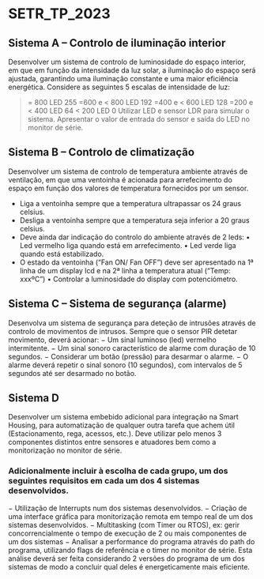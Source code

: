 # SETR_TP_2023

## Sistema A – Controlo de iluminação interior 
Desenvolver um sistema de controlo de luminosidade do espaço interior, em que
em função da intensidade da luz solar, a iluminação do espaço será ajustada,
garantindo uma iluminação constante e uma maior eficiência energética. Considere
as seguintes 5 escalas de intensidade de luz:
>= 800 LED 255
>=600 e < 800 LED 192
>=400 e < 600 LED 128
>=200 e < 400 LED 64
< 200 LED 0
Utilizar LED e sensor LDR para simular o sistema.
Apresentar o valor de entrada do sensor e saída do LED no monitor de série.

## Sistema B – Controlo de climatização 
Desenvolver um sistema de controlo de temperatura ambiente através de
ventilação, em que uma ventoinha é acionada para arrefecimento do espaço em
função dos valores de temperatura fornecidos por um sensor.
- Liga a ventoinha sempre que a temperatura ultrapassar os 24 graus celsius.
- Desliga a ventoinha sempre que a temperatura seja inferior a 20 graus celsius.
- Deve ainda dar indicação do controlo do ambiente através de 2 leds:
• Led vermelho liga quando está em arrefecimento.
• Led verde liga quando está estabilizado.
- O estado da ventoinha (“Fan ON/ Fan OFF”) deve ser apresentado na 1ª linha de
um display lcd e na 2ª linha a temperatura atual (“Temp: xxxºC”)
• Controlar a luminosidade do display com potenciómetro.

## Sistema C – Sistema de segurança (alarme)
Desenvolva um sistema de segurança para deteção de intrusões através de
controlo de movimentos de intrusos. Sempre que o sensor PIR detetar movimento,
deverá acionar:
− Um sinal luminoso (led) vermelho intermitente.
− Um sinal sonoro característico de alarme com duração de 10 segundos.
− Considerar um botão (pressão) para desarmar o alarme.
− O alarme deverá repetir o sinal sonoro (10 segundos), com intervalos de 5
segundos até ser desarmado no botão.

## Sistema D
Desenvolver um sistema embebido adicional para integração na Smart Housing,
para automatização de qualquer outra tarefa que achem útil (Estacionamento,
rega, acessos, etc.).
Deve utilizar pelo menos 3 componentes distintos entre sensores e atuadores bem
como a monitorização no monitor de série.

### Adicionalmente incluir à escolha de cada grupo, um dos seguintes requisitos em cada um dos 4 sistemas desenvolvidos.
− Utilização de Interrupts num dos sistemas desenvolvidos. 
− Criação de uma interface gráfica para monitorização remota em tempo real
de um dos sistemas desenvolvidos. 
− Multitasking (com Timer ou RTOS), ex: gerir concorrencialmente o tempo de
execução de 2 ou mais componentes de um dos sistemas 
− Analisar a performance do programa através do path do programa,
utilizando flags de referência e o timer no monitor de série. Esta análise
deverá ser feita considerando 2 versões do programa de um dos sistemas de
modo a concluir qual deles é energeticamente mais eficiente. 

